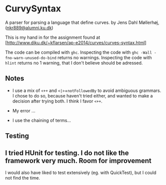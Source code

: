 CurvySyntax
=========================
A parser for parsing a language that define curves.
by Jens Dahl Møllerhøj, (nkr889@alumni.ku.dk)

This is my hand in for the assignment found at [http://www.diku.dk/~kflarsen/ap-e2014/curves/curves-syntax.html]

The code can be compiled with `ghc`.
Inspecting the code with `ghc -Wall -fno-warn-unused-do-bind` returns no warnings.
Inspecting the code with `hlint` returns no 1 warning, that I don't believe should be adressed.

Notes
-----
- I use a mix of `<++` and `<|>`+`notFollowedBy` to avoid ambiguous grammars. I chose to do so, because haven't tried either, and wanted to make a decision after trying both. I think I favor `<++`.

- My error ...

- I use the chaining of terms...

Testing
-------
I tried HUnit for testing. I do not like the framework very much.
Room for improvement
--------------------
I would also have liked to test extensively (eg. with QuickTest), but I could not find the time.
